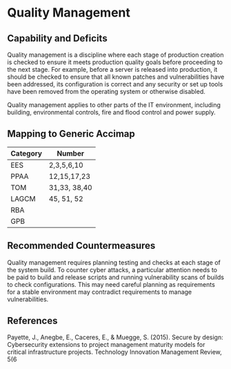 # Quality Management

## Capability and Deficits

Quality management is a discipline where each stage of production creation is checked to ensure it meets production quality goals before proceeding to the next stage. For
example, before a server is released into production, it should be checked to ensure that all known patches and vulnerabilities have been addressed, its configuration is
correct and any security or set up tools have been removed from the operating system or otherwise disabled. 

Quality management applies to other parts of the IT environment, including building, environmental controls, fire and flood control and power supply.


## Mapping to Generic Accimap

|Category | Number |
| --- | --- |
|EES     | 2,3,5,6,10 |
|PPAA  | 12,15,17,23 |
|TOM   | 31,33, 38,40|
|LAGCM |45, 51, 52|
|RBA   ||
|GPB   ||

## Recommended Countermeasures

Quality management requires planning testing and checks at each stage of the system build.  To counter cyber attacks, a particular attention needs to be paid to build and release scripts and running vulnerability scans of builds to check configurations.  This may need careful planning as requirements for a stable environment may contradict requirements to manage vulnerabilities.

## References
Payette, J., Anegbe, E., Caceres, E., & Muegge, S. (2015). Secure by design: Cybersecurity extensions to project management maturity models for critical infrastructure projects. Technology Innovation Management Review, 5(6
